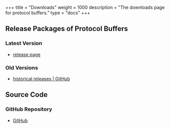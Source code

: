 +++
title = "Downloads"
weight = 1000
description = "The downloads page for protocol buffers."
type = "docs"
+++

## Release Packages of Protocol Buffers

### Latest Version

* [release page](https://github.com/protocolbuffers/protobuf/releases/latest)

### Old Versions

* [historical releases | GitHub](https://github.com/protocolbuffers/protobuf/releases)

## Source Code

### GitHub Repository

* [GitHub](https://github.com/protocolbuffers/protobuf)

